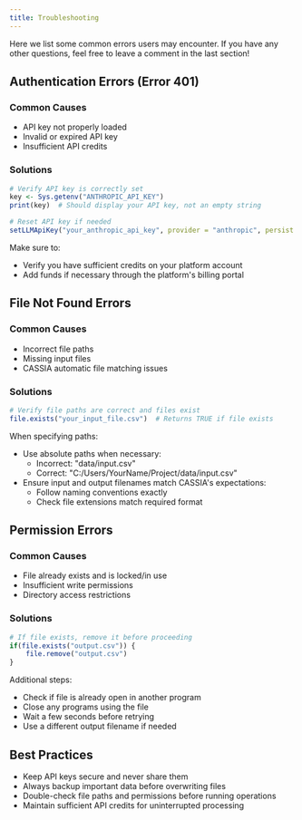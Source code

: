 ```yaml
---
title: Troubleshooting
---
```


Here we list some common errors users may encounter. If you have any other questions, feel free to leave a comment in the last section!

## Authentication Errors (Error 401)

### Common Causes
* API key not properly loaded
* Invalid or expired API key
* Insufficient API credits

### Solutions
```r
# Verify API key is correctly set
key <- Sys.getenv("ANTHROPIC_API_KEY")
print(key)  # Should display your API key, not an empty string

# Reset API key if needed
setLLMApiKey("your_anthropic_api_key", provider = "anthropic", persist = TRUE)
```

Make sure to:
* Verify you have sufficient credits on your platform account
* Add funds if necessary through the platform's billing portal

## File Not Found Errors

### Common Causes
* Incorrect file paths
* Missing input files
* CASSIA automatic file matching issues

### Solutions
```r
# Verify file paths are correct and files exist
file.exists("your_input_file.csv")  # Returns TRUE if file exists
```

When specifying paths:
* Use absolute paths when necessary:
  * Incorrect: "data/input.csv"
  * Correct: "C:/Users/YourName/Project/data/input.csv"
* Ensure input and output filenames match CASSIA's expectations:
  * Follow naming conventions exactly
  * Check file extensions match required format

## Permission Errors

### Common Causes
* File already exists and is locked/in use
* Insufficient write permissions
* Directory access restrictions

### Solutions
```r
# If file exists, remove it before proceeding
if(file.exists("output.csv")) {
    file.remove("output.csv")
}
```

Additional steps:
* Check if file is already open in another program
* Close any programs using the file
* Wait a few seconds before retrying
* Use a different output filename if needed

## Best Practices
* Keep API keys secure and never share them
* Always backup important data before overwriting files
* Double-check file paths and permissions before running operations
* Maintain sufficient API credits for uninterrupted processing
```

